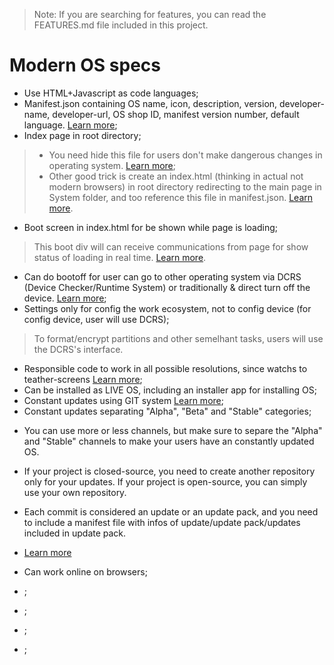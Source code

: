 > Note: If you are searching for features, you can read the FEATURES.md file included in this project.

# Modern OS specs

- Use HTML+Javascript as code languages;
- Manifest.json containing OS name, icon, description, version, developer-name, developer-url, OS shop ID, manifest version number, default language. [Learn more](http:// "");
- Index page in root directory;
> - You need hide this file for users don't make dangerous changes in operating system. [Learn more](http:// "");
> - Other good trick is create an index.html (thinking in actual not modern browsers) in root directory redirecting to the main page in System folder, and too reference this file in manifest.json. [Learn more](http:// "").

- Boot screen in index.html for be shown while page is loading;
> This boot div will can receive communications from page for show status of loading in real time. [Learn more](http:// "").

- Can do bootoff for user can go to other operating system via DCRS (Device Checker/Runtime System) or traditionally & direct turn off the device. [Learn more](http:// "");
- Settings only for config the work ecosystem, not to config device (for config device, user will use DCRS);
> To format/encrypt partitions and other semelhant tasks, users will use the DCRS's interface.

- Responsible code to work in all possible resolutions, since watchs to teather-screens [Learn more](http:// "");
- Can be installed as LIVE OS, including an installer app for installing OS;
- Constant updates using GIT system [Learn more](http:// "");
- Constant updates separating "Alpha", "Beta" and "Stable" categories;
> 
- You can use more or less channels, but make sure to separe the "Alpha" and "Stable" channels to make your users have an constantly updated OS.
- If your project is closed-source, you need to create another repository only for your updates. If your project is open-source, you can simply use your own repository.
- Each commit is considered an update or an update pack, and you need to include a manifest file with infos of update/update pack/updates included in update pack.
- [Learn more](http:// "")

- Can work online on browsers;
- ;
- ;
- ;
- ;